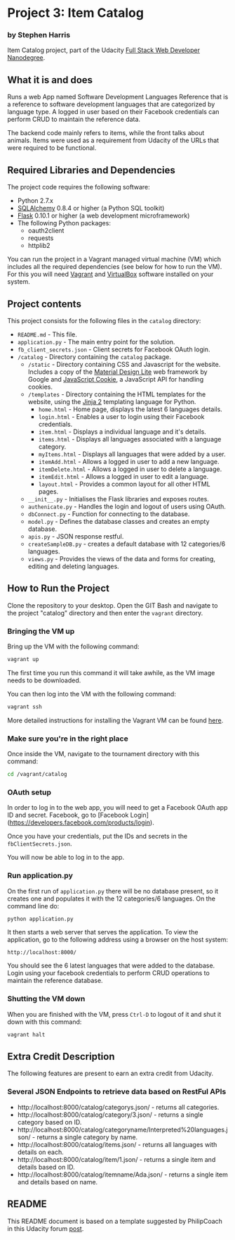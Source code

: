 # Project 3: Item Catalog
### by Stephen Harris
Item Catalog project, part of the Udacity [Full Stack Web Developer
Nanodegree](https://www.udacity.com/course/full-stack-web-developer-nanodegree--nd004).

## What it is and does
Runs a web App named Software Development Languages Reference that is a reference to
software development languages that are categorized by language type.  A logged in user
based on their Facebook credentials can perform CRUD to maintain the reference data.

The backend code mainly refers to items, while the front talks about animals. Items
were used as a requirement from Udacity of the URLs that were required to be
functional.

## Required Libraries and Dependencies
The project code requires the following software:

* Python 2.7.x
* [SQLAlchemy](http://www.sqlalchemy.org/) 0.8.4 or higher (a Python SQL toolkit)
* [Flask](http://flask.pocoo.org/) 0.10.1 or higher (a web development microframework)
* The following Python packages:
    * oauth2client
    * requests
    * httplib2
    
You can run the project in a Vagrant managed virtual machine (VM) which includes all the
required dependencies (see below for how to run the VM). For this you will need
[Vagrant](https://www.vagrantup.com/downloads) and
[VirtualBox](https://www.virtualbox.org/wiki/Downloads) software installed on your
system.

## Project contents
This project consists for the following files in the `catalog` directory:

* `README.md` - This file.
* `application.py` - The main entry point for the solution.
* `fb_client_secrets.json` - Client secrets for Facebook OAuth login.
* `/catalog` - Directory containing the `catalog` package.
    * `/static` - Directory containing CSS and Javascript for the website.
        Includes a copy of the [Material Design Lite](http://www.getmdl.io/)
        web framework by Google and
        [JavaScript Cookie](https://github.com/js-cookie/js-cookie/), a JavaScript
        API for handling cookies.
    * `/templates` - Directory containing the HTML templates for the website, using
        the [Jinja 2](http://jinja.pocoo.org/docs/dev/) templating language for Python.
		* `home.html` - Home page, displays the latest 6 languages details.
		* `login.html` -  Enables a user to login using their Facebook credentials.	
		* `item.html` - Displays a individual language and it's details.
		* `items.html` - Displays all languages associated with a language category.
		* `myItems.html` - Displays all languages that were added by a user.
		* `itemAdd.html` - Allows a logged in user to add a new language.
		* `itemDelete.html` - Allows a logged in user to delete a language.
		* `itemEdit.html` - Allows a logged in user to edit a language.
		* `layout.html` - Provides a common layout for all other HTML pages.
    * `__init__.py` - Initialises the Flask libraries and exposes routes.
    * `authenicate.py` - Handles the login and logout of users using OAuth.
    * `dbConnect.py` - Function for connecting to the database.
    * `model.py` - Defines the database classes and creates an empty database.
    * `apis.py` - JSON response restful.
    * `createSampleDB.py` - creates a default database with 12 categories/6 languages.
    * `views.py` - Provides the views of the data and forms for creating, editing and 
	deleting languages.

## How to Run the Project
Clone the repository to your desktop.  Open the GIT Bash and navigate to the project 
"catalog" directory and then enter the `vagrant` directory.

### Bringing the VM up
Bring up the VM with the following command:

```bash
vagrant up
```

The first time you run this command it will take awhile, as the VM image needs to
be downloaded.

You can then log into the VM with the following command:

```bash
vagrant ssh
```

More detailed instructions for installing the Vagrant VM can be found
[here](https://www.udacity.com/wiki/ud197/install-vagrant).

### Make sure you're in the right place
Once inside the VM, navigate to the tournament directory with this command:

```bash
cd /vagrant/catalog
```

### OAuth setup
In order to log in to the web app, you will need to get  a Facebook
OAuth app ID and secret. Facebook, go to [Facebook Login]
(https://developers.facebook.com/products/login).

Once you have your credentials, put the IDs and secrets in the `fbClientSecrets.json`.

You will now be able to log in to the app.

### Run application.py
On the first run of `application.py` there will be no database present, so it creates
one and populates it with the 12 categories/6 languages. On the command line do:

```bash
python application.py
```

It then starts a web server that serves the application. To view the application,
go to the following address using a browser on the host system:

```
http://localhost:8000/
```

You should see the 6 latest languages that were added to the database. Login using
your facebook credentials to perform CRUD operations to maintain the reference database.


### Shutting the VM down
When you are finished with the VM, press `Ctrl-D` to logout of it and shut it down
with this command:

```bash
vagrant halt
```

## Extra Credit Description
The following features are present to earn an extra credit from Udacity.

### Several JSON Endpoints to retrieve data based on RestFul APIs
* http://localhost:8000/catalog/categorys.json/ - returns all categories.
* http://localhost:8000/catalog/category/3.json/ - returns a single category based on ID.
* http://localhost:8000/catalog/categoryname/Interpreted%20languages.json/ - returns a single category by name.
* http://localhost:8000/catalog/items.json/ - returns all languages with details on each.
* http://localhost:8000/catalog/item/1.json/ - returns a single item and details based on ID.
* http://localhost:8000/catalog/itemname/Ada.json/ - returns a single item and details based on name.

## README
This README document is based on a template suggested by PhilipCoach in this
Udacity forum [post](https://discussions.udacity.com/t/readme-files-in-project-1/23524).

